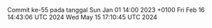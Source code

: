 Commit ke-55 pada tanggal Sun Jan 01 14:00 2023 +0100
Fri Feb 16 14:43:06 UTC 2024
Wed May 15 17:10:45 UTC 2024
